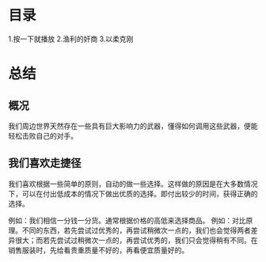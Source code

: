 # 目录
1.按一下就播放
2.渔利的奸商
3.以柔克刚

# 总结
## 概况
我们周边世界天然存在一些具有巨大影响力的武器，懂得如何调用这些武器，便能轻松击败自己的对手。

## 我们喜欢走捷径
我们喜欢根据一些简单的原则，自动的做一些选择。这样做的原因是在大多数情况下，可以在付出低成本的情况下做出优质的选择。即付出较少的时间，获得正确的选择。

例如：我们相信一分钱一分货。通常根据价格的高低来选择商品。
例如：对比原理。不同的东西，若先尝试过优秀的，再尝试稍微次一点的，我们也会觉得两者差异很大；而若先尝试过稍微次一点的，再尝试优秀的，我们只会觉得稍有不同。在销售服装时，先给看贵重质量不好的，再看便宜质量好的。

# 
